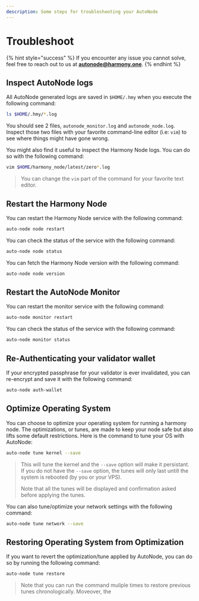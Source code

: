 ```yaml
---
description: Some steps for troubleshooting your AutoNode
---
```


# Troubleshoot

{% hint style="success" %}
If you encounter any issue you cannot solve, feel free to reach out to us at **autonode@harmony.one**.
{% endhint %}

## Inspect AutoNode logs

All AutoNode generated logs are saved in `$HOME/.hmy` when you execute the following command:

```bash
ls $HOME/.hmy/*.log
```

You should see 2 files, `autonode_monitor.log` and `autonode_node.log`. Inspect those two files with your favorite command-line editor \(i.e: `vim`\) to see where things might have gone wrong. 

You might also find it useful to inspect the Harmony Node logs. You can do so with the following command:

```bash
vim $HOME/harmony_node/latest/zero*.log
```

> You can change the `vim` part of the command for your favorite text editor.

## Restart the Harmony Node

You can restart the Harmony Node service with the following command:

```bash
auto-node node restart
```

You can check the status of the service with the following command:

```bash
auto-node node status
```

You can fetch the Harmony Node version with the following command:

```bash
auto-node node version
```

## Restart the AutoNode Monitor

You can restart the monitor service with the following command:

```bash
auto-node monitor restart
```

You can check the status of the service with the following command:

```bash
auto-node monitor status
```

## Re-Authenticating your validator wallet

If your encrypted passphrase for your validator is ever invalidated, you can re-encrypt and save it with the following command:

```bash
auto-node auth-wallet
```

## Optimize Operating System

You can choose to optimize your operating system for running a harmony node. The optimizations, or tunes, are made to keep your node safe but also lifts some default restrictions. Here is the command to tune your OS with AutoNode:

```bash
auto-node tune kernel --save
```

> This will tune the kernel and the `--save` option will make it persistant. If you do not have the `--save` option, the tunes will only last untill the system is rebooted \(by you or your VPS\).  
>   
> Note that all the tunes will be displayed and confirmation asked before applying the tunes.

You can also tune/optimize your network settings with the following command:

```bash
auto-node tune network --save
```

## Restoring Operating System from Optimization

If you want to revert the optimization/tune applied by AutoNode, you can do so by running the following command:

```bash
auto-node tune restore
```

> Note that you can run the command muliple times to restore previous tunes chronologically. Moveover, the







